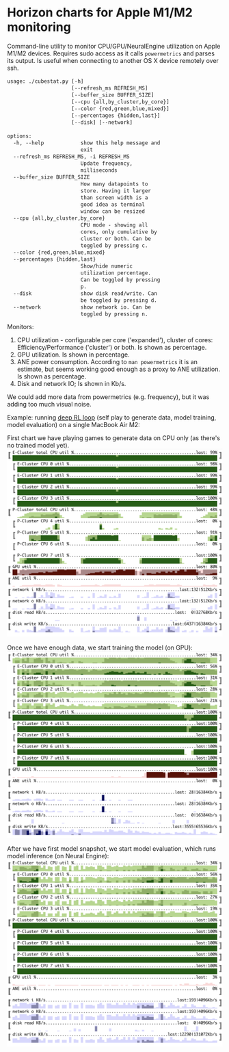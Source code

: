 # Horizon charts for Apple M1/M2 monitoring

Command-line utility to monitor CPU/GPU/NeuralEngine utilization on Apple M1/M2 devices. Requires sudo access as it calls `powermetrics` and parses its output.
Is useful when connecting to another OS X device remotely over ssh. 

```
usage: ./cubestat.py [-h]
                     [--refresh_ms REFRESH_MS]
                     [--buffer_size BUFFER_SIZE]
                     [--cpu {all,by_cluster,by_core}]
                     [--color {red,green,blue,mixed}]
                     [--percentages {hidden,last}]
                     [--disk] [--network]

options:
  -h, --help            show this help message and
                        exit
  --refresh_ms REFRESH_MS, -i REFRESH_MS
                        Update frequency,
                        milliseconds
  --buffer_size BUFFER_SIZE
                        How many datapoints to
                        store. Having it larger
                        than screen width is a
                        good idea as terminal
                        window can be resized
  --cpu {all,by_cluster,by_core}
                        CPU mode - showing all
                        cores, only cumulative by
                        cluster or both. Can be
                        toggled by pressing c.
  --color {red,green,blue,mixed}
  --percentages {hidden,last}
                        Show/hide numeric
                        utilization percentage.
                        Can be toggled by pressing
                        p.
  --disk                show disk read/write. Can
                        be toggled by pressing d.
  --network             show network io. Can be
                        toggled by pressing n.
```

Monitors:
1. CPU utilization - configurable per core ('expanded'), cluster of cores: Efficiency/Performance ('cluster') or both. Is shown as percentage.
2. GPU utilization. Is shown in percentage.
3. ANE power consumption. According to `man powermetrics` it is an estimate, but seems working good enough as a proxy to ANE utilization. Is shown as percentage.
4. Disk and network IO; Is shown in Kb/s.

We could add more data from powermetrics (e.g. frequency), but it was adding too much visual noise.

Example: running [deep RL loop](https://github.com/okuvshynov/rlscout) (self play to generate data, model training, model evaluation) on a single MacBook Air M2:

First chart we have playing games to generate data on CPU only (as there's no trained model yet).
![Self-play RL horizon chart here](static/selfplay_only.png)

Once we have enough data, we start training the model (on GPU):
![Self-play + training](static/started_training.png)

After we have first model snapshot, we start model evaluation, which runs model inference (on Neural Engine):
![Self-play + training + eval](static/started_model_eval.png)

